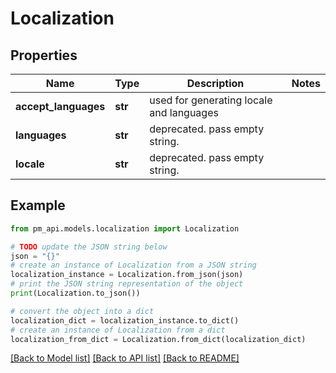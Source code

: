 # Localization


## Properties

Name | Type | Description | Notes
------------ | ------------- | ------------- | -------------
**accept_languages** | **str** | used for generating locale and languages | 
**languages** | **str** | deprecated. pass empty string. | 
**locale** | **str** | deprecated. pass empty string. | 

## Example

```python
from pm_api.models.localization import Localization

# TODO update the JSON string below
json = "{}"
# create an instance of Localization from a JSON string
localization_instance = Localization.from_json(json)
# print the JSON string representation of the object
print(Localization.to_json())

# convert the object into a dict
localization_dict = localization_instance.to_dict()
# create an instance of Localization from a dict
localization_from_dict = Localization.from_dict(localization_dict)
```
[[Back to Model list]](../README.md#documentation-for-models) [[Back to API list]](../README.md#documentation-for-api-endpoints) [[Back to README]](../README.md)


